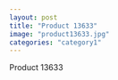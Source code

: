 ```yaml
---
layout: post
title: "Product 13633"
image: "product13633.jpg"
categories: "category1"
---
```

Product 13633

